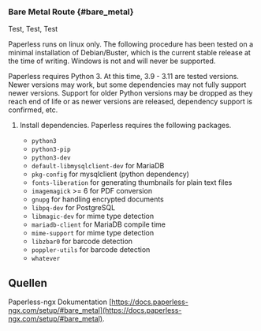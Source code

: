 ### Bare Metal Route {#bare_metal}

Test, Test, Test

Paperless runs on linux only. The following procedure has been tested on
a minimal installation of Debian/Buster, which is the current stable
release at the time of writing. Windows is not and will never be
supported.

Paperless requires Python 3. At this time, 3.9 - 3.11 are tested versions.
Newer versions may work, but some dependencies may not fully support newer versions.
Support for older Python versions may be dropped as they reach end of life or as newer versions
are released, dependency support is confirmed, etc.

1.  Install dependencies. Paperless requires the following packages.

    - `python3`
    - `python3-pip`
    - `python3-dev`
    - `default-libmysqlclient-dev` for MariaDB
    - `pkg-config` for mysqlclient (python dependency)
    - `fonts-liberation` for generating thumbnails for plain text
      files
    - `imagemagick` >= 6 for PDF conversion
    - `gnupg` for handling encrypted documents
    - `libpq-dev` for PostgreSQL
    - `libmagic-dev` for mime type detection
    - `mariadb-client` for MariaDB compile time
    - `mime-support` for mime type detection
    - `libzbar0` for barcode detection
    - `poppler-utils` for barcode detection
    - `whatever`

## Quellen

Paperless-ngx Dokumentation [https://docs.paperless-ngx.com/setup/#bare_metal](https://docs.paperless-ngx.com/setup/#bare_metal).
